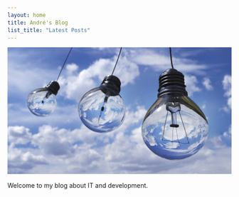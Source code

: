 ```yaml
---
layout: home
title: André's Blog
list_title: "Latest Posts"
---
```

![bulbs](img/pixabay/light-bulbs-1407610_1280.jpg)

Welcome to my blog about IT and development.


